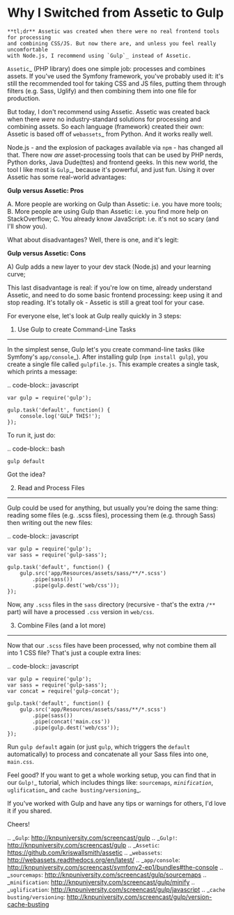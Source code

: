 # Why I Switched from Assetic to Gulp

    **tl;dr** Assetic was created when there were no real frontend tools for processing
    and combining CSS/JS. But now there are, and unless you feel really uncomfortable
    with Node.js, I recommend using `Gulp`_ instead of Assetic.

`Assetic`_ (PHP library) does one simple job: processes and combines assets.
If you've used the Symfony framework, you've probably used it: it's still
the recommended tool for taking CSS and JS files, putting them through filters
(e.g. Sass, Uglify) and then combining them into one file for production.

But today, I don't recommend using Assetic. Assetic was created back when
there *were* no industry-standard solutions for processing and combining
assets. So each language (framework) created their own: Assetic is based
off of `webassets`_ from Python. And it works really well.

Node.js - and the explosion of packages available via `npm` - has changed
all that. There now *are* asset-processing tools that can be used by PHP
nerds, Python dorks, Java Dude(ttes) and frontend geeks. In this new world,
the tool I like most is `Gulp`_, because it's powerful, and just fun. Using
it over Assetic has some real-world advantages:

**Gulp versus Assetic: Pros**

A. More people are working on Gulp than Assetic: i.e. you have more tools;
B. More people are using Gulp than Assetic: i.e. you find more help on StackOverflow;
C. You already know JavaScript: i.e. it's not so scary (and I'll show you).

What about disadvantages? Well, there is one, and it's legit:

**Gulp versus Assetic: Cons**

A) Gulp adds a new layer to your dev stack (Node.js) and your learning curve;

This last disadvantage is real: if you're low on time, already understand
Assetic, and need to do some basic frontend processing: keep using it and
stop reading. It's totally ok - Assetic is still a great tool for your case.

For everyone else, let's look at Gulp really quickly in 3 steps:

1) Use Gulp to create Command-Line Tasks
----------------------------------------

In the simplest sense, Gulp let's you create command-line tasks (like Symfony's
`app/console`_). After installing gulp (`npm install gulp`), you create
a single file called `gulpfile.js`. This example creates a single task,
which prints a message:

.. code-block:: javascript

    var gulp = require('gulp');

    gulp.task('default', function() {
        console.log('GULP THIS!');
    });

To run it, just do:

.. code-block:: bash

    gulp default

Got the idea?

2) Read and Process Files
-------------------------

Gulp could be used for anything, but usually you're doing the same thing:
reading some files (e.g. .scss files), processing them (e.g. through Sass)
then writing out the new files:

.. code-block:: javascript

    var gulp = require('gulp');
    var sass = require('gulp-sass');

    gulp.task('default', function() {
        gulp.src('app/Resources/assets/sass/**/*.scss')
            .pipe(sass())
            .pipe(gulp.dest('web/css'));
    });

Now, any `.scss` files in the `sass` directory (recursive - that's the
extra `/**` part)  will have a processed `.css` version in `web/css`.

3) Combine Files (and a lot more)
---------------------------------

Now that our `.scss` files have been processed, why not combine them all
into 1 CSS file? That's just a couple extra lines:

.. code-block:: javascript

    var gulp = require('gulp');
    var sass = require('gulp-sass');
    var concat = require('gulp-concat');

    gulp.task('default', function() {
        gulp.src('app/Resources/assets/sass/**/*.scss')
            .pipe(sass())
            .pipe(concat('main.css'))
            .pipe(gulp.dest('web/css'));
    });

Run `gulp default` again (or just `gulp`, which triggers the `default`
automatically) to process and concatenate all your Sass files into one, `main.css`.

Feel good? If you want to get a whole working setup, you can find that in
our `Gulp!`_ tutorial, which includes things like: `sourcemaps`_, `minification`_, `uglification`_
and `cache busting/versioning`_.

If you've worked with Gulp and have any tips or warnings for others, I'd
love it if you shared.

Cheers!

.. _`Gulp`: http://knpuniversity.com/screencast/gulp
.. _`Gulp!`: http://knpuniversity.com/screencast/gulp
.. _`Assetic`: https://github.com/kriswallsmith/assetic
.. _`webassets`: http://webassets.readthedocs.org/en/latest/
.. _`app/console`: http://knpuniversity.com/screencast/symfony2-ep1/bundles#the-console
.. _`sourcemaps`: http://knpuniversity.com/screencast/gulp/sourcemaps
.. _`minification`: http://knpuniversity.com/screencast/gulp/minify
.. _`uglification`: http://knpuniversity.com/screencast/gulp/javascript
.. _`cache busting/versioning`: http://knpuniversity.com/screencast/gulp/version-cache-busting
